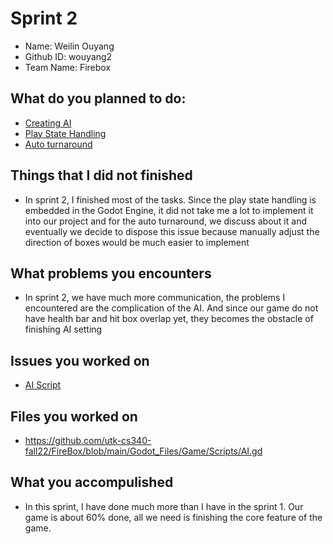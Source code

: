 # Sprint 2
- Name: Weilin Ouyang
- Github ID: wouyang2 
- Team Name: Firebox 

## What do you planned to do:
- [Creating AI](https://github.com/utk-cs340-fall22/FireBox/issues/32)
- [Play State Handling](https://github.com/utk-cs340-fall22/FireBox/issues/35)
- [Auto turnaround ](https://github.com/utk-cs340-fall22/FireBox/issues/25)

## Things that I did not finished 
- In sprint 2, I finished most of the tasks. Since the play state handling is embedded in the Godot Engine, it did not take me a lot to implement it into our project and for the auto turnaround, we discuss about it and eventually we decide to dispose this issue because manually adjust the direction of boxes would be much easier to implement

## What problems you encounters
- In sprint 2, we have much more communication, the problems I encountered are the complication of the AI. And since our game do not have health bar and hit box overlap yet, they becomes the obstacle of finishing AI setting  
## Issues you worked on 
- [AI Script](https://github.com/utk-cs340-fall22/FireBox/issues/32)

## Files you worked on 
- https://github.com/utk-cs340-fall22/FireBox/blob/main/Godot_Files/Game/Scripts/AI.gd

## What you accompulished 
- In this sprint, I have done much more than I have in the sprint 1. Our game is about 60% done, all we need is finishing the core feature of the game. 
